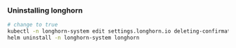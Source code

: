 ### Uninstalling longhorn

```bash
# change to true
kubectl -n longhorn-system edit settings.longhorn.io deleting-confirmation-flag
helm uninstall -n longhorn-system longhorn
```
